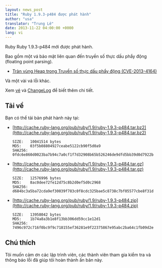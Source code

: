 ```yaml
---
layout: news_post
title: "Ruby 1.9.3-p484 được phát hành"
author: "usa"
translator: "Trung Lê"
date: 2013-11-22 04:00:00 +0000
lang: vi
---
```


Ruby Ruby 1.9.3-p484 mới được phát hành.

Bao gồm một vá bảo mật liên quan đến truyền số thực dấu phẩy động (floating point parsing).

 * [Tràn vùng Heap trong Truyền số thực dấu phẩy động (CVE-2013-4164)](/vi/news/2013/11/22/heap-overflow-in-floating-point-parsing-cve-2013-4164/)

Và một vài vá lỗi khác.

Xem [vé](https://bugs.ruby-lang.org/projects/ruby-193/issues?set_filter=1&amp;status_id=5)
và [ChangeLog](http://svn.ruby-lang.org/repos/ruby/tags/v1_9_3_484/ChangeLog) để biết thêm chi tiết.

## Tải về

Bạn có thể tải bản phát hành này tại:

* [http://cache.ruby-lang.org/pub/ruby/1.9/ruby-1.9.3-p484.tar.bz2](http://cache.ruby-lang.org/pub/ruby/1.9/ruby-1.9.3-p484.tar.bz2)

      SIZE:   10041514 bytes
      MD5:    03f5b08804927ceabe5122cb90f5d0a9
      SHA256: 0fdc6e860d0023ba7b94c7a0cf1f7d32908b65b526246de9dfd5bb39d0d7922b

* [http://cache.ruby-lang.org/pub/ruby/1.9/ruby-1.9.3-p484.tar.gz](http://cache.ruby-lang.org/pub/ruby/1.9/ruby-1.9.3-p484.tar.gz)

      SIZE:   12576996 bytes
      MD5:    8ac0dee72fe12d75c8b2d0ef5d0c2968
      SHA256: d684bc3a5ba72cda9ef30039f783c0f8cdc325bae5c8738c7bf05577cbe8f31d

* [http://cache.ruby-lang.org/pub/ruby/1.9/ruby-1.9.3-p484.zip](http://cache.ruby-lang.org/pub/ruby/1.9/ruby-1.9.3-p484.zip)

      SIZE:   13958042 bytes
      MD5:    1b74a8a3b1e8f13bb306dd59cc1e12d1
      SHA256: 7496c972c716f0bc9f9c718155ef36281e9f22375867e95abc2ba64c1fb09d2e

## Chú thích

Tôi muốn cảm ơn các lập trình viên, các thành viên tham gia kiểm tra
và thông báo lỗi đã giúp tôi hoàn thành ấn bản này.